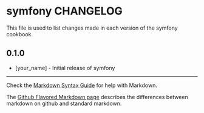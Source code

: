 # symfony CHANGELOG

This file is used to list changes made in each version of the symfony cookbook.

## 0.1.0
- [your_name] - Initial release of symfony

- - -
Check the [Markdown Syntax Guide](http://daringfireball.net/projects/markdown/syntax) for help with Markdown.

The [Github Flavored Markdown page](http://github.github.com/github-flavored-markdown/) describes the differences between markdown on github and standard markdown.
